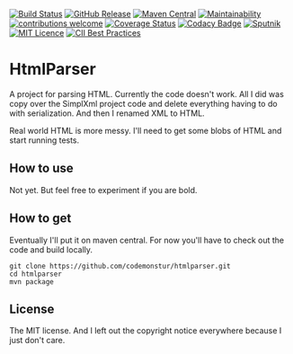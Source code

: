 
[![Build Status](https://travis-ci.org/codemonstur/htmlparser.svg?branch=master)](https://travis-ci.org/codemonstur/htmlparser)
[![GitHub Release](https://img.shields.io/github/release/codemonstur/htmlparser.svg)](https://github.com/codemonstur/htmlparser/releases) 
[![Maven Central](https://maven-badges.herokuapp.com/maven-central/com.github.codemonstur/htmlparser/badge.svg)](http://mvnrepository.com/artifact/com.github.codemonstur/htmlparser)
[![Maintainability](https://api.codeclimate.com/v1/badges/63924c44946973cb37f8/maintainability)](https://codeclimate.com/github/codemonstur/htmlparser/maintainability)
[![contributions welcome](https://img.shields.io/badge/contributions-welcome-brightgreen.svg?style=flat)](https://github.com/dwyl/esta/issues)
[![Coverage Status](https://coveralls.io/repos/github/codemonstur/htmlparser/badge.svg?branch=master)](https://coveralls.io/github/codemonstur/htmlparser?branch=master)
[![Codacy Badge](https://api.codacy.com/project/badge/Grade/813d8482256b4ed88e2ff1018d53f06e)](https://www.codacy.com/app/codemonstur/htmlparser)
[![Sputnik](https://sputnik.ci/conf/badge)](https://sputnik.ci/app#/builds/codemonstur/htmlparser)
[![MIT Licence](https://badges.frapsoft.com/os/mit/mit.svg?v=103)](https://opensource.org/licenses/mit-license.php)
[![CII Best Practices](https://bestpractices.coreinfrastructure.org/projects/1621/badge)](https://bestpractices.coreinfrastructure.org/projects/1621)

# HtmlParser

A project for parsing HTML.
Currently the code doesn't work.
All I did was copy over the SimplXml project code and delete everything having to do with serialization.
And then I renamed XML to HTML.

Real world HTML is more messy.
I'll need to get some blobs of HTML and start running tests.

## How to use

Not yet.
But feel free to experiment if you are bold.

## How to get

Eventually I'll put it on maven central.
For now you'll have to check out the code and build locally.

    git clone https://github.com/codemonstur/htmlparser.git
    cd htmlparser
    mvn package

## License

The MIT license.
And I left out the copyright notice everywhere because I just don't care.
